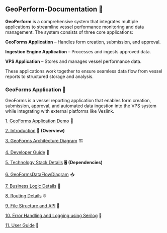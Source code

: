 ## GeoPerform-Documentation 📝

**GeoPerform** is a comprehensive system that integrates multiple applications to streamline vessel performance monitoring and data management. The system consists of three core applications:

**GeoForms Application** – Handles form creation, submission, and approval.

**Ingestion Engine Application** – Processes and ingests approved data.

**VPS Application** – Stores and manages vessel performance data.

These applications work together to ensure seamless data flow from vessel reports to structured storage and analysis.

### GeoForms Application 📖

GeoForms is a vessel reporting application that enables form creation, submission, approval, and automated data ingestion into the VPS system while integrating with external platforms like Veslink.

[1. GeoForms Application Demo](https://drive.google.com/file/d/1dq0FphC4QQVhoHOEQf1dKwHJl8xhzrSu/view) 🎥

[2. Introduction](https://github.com/mariaphilo2024/GeoPerform-Documentation/blob/main/GeoFormsApplication/Introduction.md) 📝
**(Overview)**

[3. GeoForms Architecture Diagram](https://github.com/mariaphilo2024/GeoPerform-Documentation/blob/main/GeoFormsApplication/FormsArchitectureDiagram.md) 🏗️

[4. Developer Guide](https://github.com/mariaphilo2024/GeoPerform-Documentation/blob/main/GeoFormsApplication/FormsDeveloperGuide.md) 🚀

[5. Technology Stack Details](https://github.com/mariaphilo2024/GeoPerform-Documentation/blob/main/GeoFormsApplication/TechnologyStackDetails.md) 🖥️
**(Dependencies)**

[6. GeoFormsDataFlowDiagram](https://github.com/mariaphilo2024/GeoPerform-Documentation/blob/main/GeoFormsApplication/FormsDataFlowDiagram.md) 📥

[7. Business Logic Details](https://github.com/mariaphilo2024/GeoPerform-Documentation/blob/main/GeoFormsApplication/BusinessLogicDetails.md) 🔎

[8. Routing Details](https://github.com/mariaphilo2024/GeoPerform-Documentation/blob/main/GeoFormsApplication/FormsRoutingDetails.md) 🌐

[9. File Structure and API](https://github.com/mariaphilo2024/GeoPerform-Documentation/blob/main/GeoFormsApplication/FormsCreateAnApi.md) 📜

[10. Error Handling and Logging using Serilog](https://github.com/mariaphilo2024/GeoPerform-Documentation/blob/main/GeoFormsApplication/ErrorHandlingAndLoggingSerilog.md) 🚨

[11. User Guide](https://github.com/mariaphilo2024/GeoPerform-Documentation/blob/main/GeoFormsApplication/FormsUserGuide.md) 📘


 


